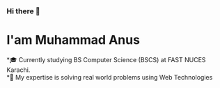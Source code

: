 ### Hi there 👋

<h1>I'am Muhammad Anus</h2>
*🎓 Currently studying BS Computer Science (BSCS) at FAST NUCES Karachi.
<br>
*🔧 My expertise is solving real world problems using Web Technologies




